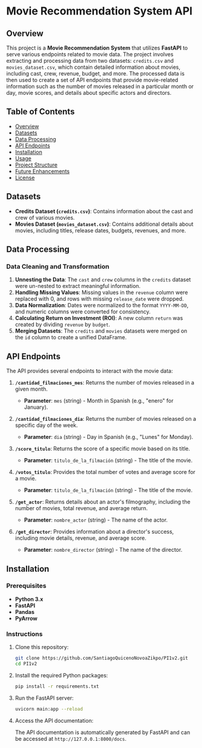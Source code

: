 
# Movie Recommendation System API

## Overview

This project is a **Movie Recommendation System** that utilizes **FastAPI** to serve various endpoints related to movie data. The project involves extracting and processing data from two datasets: `credits.csv` and `movies_dataset.csv`, which contain detailed information about movies, including cast, crew, revenue, budget, and more. The processed data is then used to create a set of API endpoints that provide movie-related information such as the number of movies released in a particular month or day, movie scores, and details about specific actors and directors.

## Table of Contents

- [Overview](#overview)
- [Datasets](#datasets)
- [Data Processing](#data-processing)
- [API Endpoints](#api-endpoints)
- [Installation](#installation)
- [Usage](#usage)
- [Project Structure](#project-structure)
- [Future Enhancements](#future-enhancements)
- [License](#license)

## Datasets

- **Credits Dataset (`credits.csv`)**: Contains information about the cast and crew of various movies.
- **Movies Dataset (`movies_dataset.csv`)**: Contains additional details about movies, including titles, release dates, budgets, revenues, and more.

## Data Processing

### Data Cleaning and Transformation

1. **Unnesting the Data**: The `cast` and `crew` columns in the `credits` dataset were un-nested to extract meaningful information.
2. **Handling Missing Values**: Missing values in the `revenue` column were replaced with 0, and rows with missing `release_date` were dropped.
3. **Data Normalization**: Dates were normalized to the format `YYYY-MM-DD`, and numeric columns were converted for consistency.
4. **Calculating Return on Investment (ROI)**: A new column `return` was created by dividing `revenue` by `budget`.
5. **Merging Datasets**: The `credits` and `movies` datasets were merged on the `id` column to create a unified DataFrame.

## API Endpoints

The API provides several endpoints to interact with the movie data:

1. **`/cantidad_filmaciones_mes`**: Returns the number of movies released in a given month.
   - **Parameter**: `mes` (string) - Month in Spanish (e.g., "enero" for January).
   
2. **`/cantidad_filmaciones_dia`**: Returns the number of movies released on a specific day of the week.
   - **Parameter**: `dia` (string) - Day in Spanish (e.g., "Lunes" for Monday).
   
3. **`/score_titulo`**: Returns the score of a specific movie based on its title.
   - **Parameter**: `titulo_de_la_filmación` (string) - The title of the movie.
   
4. **`/votos_titulo`**: Provides the total number of votes and average score for a movie.
   - **Parameter**: `titulo_de_la_filmación` (string) - The title of the movie.
   
5. **`/get_actor`**: Returns details about an actor's filmography, including the number of movies, total revenue, and average return.
   - **Parameter**: `nombre_actor` (string) - The name of the actor.
   
6. **`/get_director`**: Provides information about a director's success, including movie details, revenue, and average score.
   - **Parameter**: `nombre_director` (string) - The name of the director.

## Installation

### Prerequisites

- **Python 3.x**
- **FastAPI**
- **Pandas**
- **PyArrow**

### Instructions

1. Clone this repository:

    ```bash
    git clone https://github.com/SantiagoQuicenoNovoaZikpo/PI1v2.git
    cd PI1v2
    ```

2. Install the required Python packages:

    ```bash
    pip install -r requirements.txt
    ```

3. Run the FastAPI server:

    ```bash
    uvicorn main:app --reload
    ```

4. Access the API documentation:

    The API documentation is automatically generated by FastAPI and can be accessed at `http://127.0.0.1:8000/docs`.


